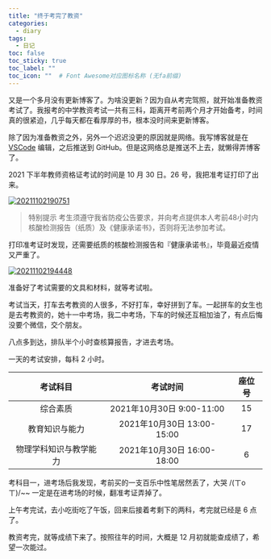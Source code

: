 ```yaml
---
title: "终于考完了教资"
categories:
  - diary
tags:
  - 日记
toc: false
toc_sticky: true
toc_label: ""
toc_icon: ""  # Font Awesome对应图标名称 (无fa前缀)	
---
```

又是一个多月没有更新博客了。为啥没更新？因为自从考完驾照，就开始准备教资考试了。我报考的中学教资考试一共有三科，距离开考前两个月才开始备考，时间真的很紧迫，几乎每天都在看厚厚的书，根本没时间来更新博客。

除了因为准备教资之外，另外一个迟迟没更的原因就是网络。我写博客就是在 [VSCode][1] 编辑，之后推送到 GitHub。但是这网络总是推送不上去，就懒得弄博客了。

2021 下半年教师资格证考试的时间是 10 月 30 日。26 号，我把准考证打印了出来。

[![20211102190751](https://fastly.jsdelivr.net/gh/sunete/imghost/img20211102190751.png)](https://fastly.jsdelivr.net/gh/sunete/imghost/img20211102190751.png)

>特别提示
>考生须遵守我省防疫公告要求，并向考点提供本人考前48小时内核酸检测报告（纸质）及《健康承诺书》，否则将无法参加考试。

打印准考证时发现，还需要纸质的核酸检测报告和『健康承诺书』，毕竟最近疫情又严重了。

[![20211102194448](https://fastly.jsdelivr.net/gh/sunete/imghost/img20211102194448.png)](https://fastly.jsdelivr.net/gh/sunete/imghost/img20211102194448.png)

准备好了考试需要的文具和材料，就等考试啦。

考试当天，打车去考教资的人很多，不好打车，幸好拼到了车。一起拼车的女生也是去考教资的，她十一中考场，我二中考场，下车的时候还互相加油了，有点后悔没要个微信，交个朋友。

八点多到达，排队半个小时查核算报告，才进去考场。

一天的考试安排，每科 2 小时。

|  考试科目 | 考试时间  | 座位号
| :------------: | :------------: | :--:
|  综合素质 | 2021年10月30日 9:00-11:00  | 15
|  教育知识与能力 | 2021年10月30日 13:00-15:00  | 17
| 物理学科知识与教学能力  | 2021年10月30日 16:00-18:00  | 6

考科目一，进考场后我发现，考前买的一支百乐中性笔居然丢了，大哭 /(ㄒoㄒ)/~~ 一定是在进考场的时候，翻准考证弄掉了。

上午考完试，去小吃街吃了午饭，回来后接着考剩下的两科，考完就已经是 6 点了。

教资考完，就等成绩下来了。按照往年的时间，大概是 12 月初就能查成绩了，希望一次能过。



[1]: https://code.visualstudio.com/